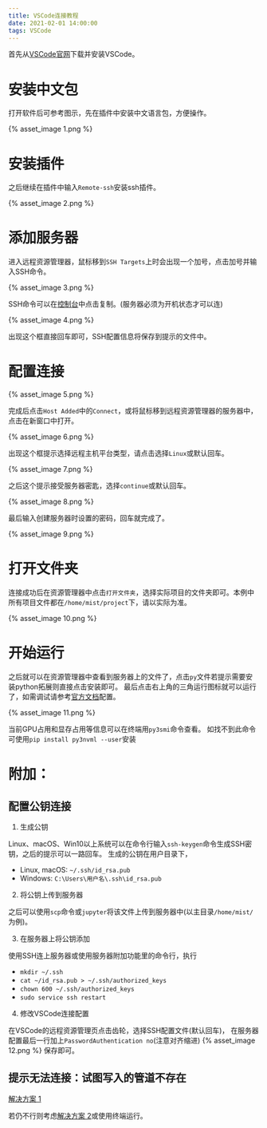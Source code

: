 ```yaml
---
title: VSCode连接教程
date: 2021-02-01 14:00:00
tags: VSCode
---
```

首先从[VSCode官网](https://code.visualstudio.com/download)下载并安装VSCode。
# 安装中文包
打开软件后可参考图示，先在插件中安装中文语言包，方便操作。

{% asset_image 1.png %}
# 安装插件
之后继续在插件中输入`Remote-ssh`安装ssh插件。

{% asset_image 2.png %}
# 添加服务器
进入远程资源管理器，鼠标移到`SSH Targets`上时会出现一个加号，点击加号并输入SSH命令。

{% asset_image 3.png %}

SSH命令可以在[控制台](https://www.mistgpu.com/user/)中点击复制。(服务器必须为开机状态才可以连)

{% asset_image 4.png %}

出现这个框直接回车即可，SSH配置信息将保存到提示的文件中。
# 配置连接
{% asset_image 5.png %}

完成后点击`Host Added`中的`Connect`，或将鼠标移到远程资源管理器的服务器中，点击在新窗口中打开。

{% asset_image 6.png %}

出现这个框提示选择远程主机平台类型，请点击选择`Linux`或默认回车。

{% asset_image 7.png %}

之后这个提示接受服务器密匙，选择`continue`或默认回车。

{% asset_image 8.png %}

最后输入创建服务器时设置的密码，回车就完成了。

{% asset_image 9.png %}
# 打开文件夹
连接成功后在资源管理器中点击`打开文件夹`，选择实际项目的文件夹即可。本例中所有项目文件都在`/home/mist/project`下，请以实际为准。

{% asset_image 10.png %}
# 开始运行
之后就可以在资源管理器中查看到服务器上的文件了，点击`py`文件若提示需要安装python拓展则直接点击安装即可。
最后点击右上角的三角运行图标就可以运行了，如需调试请参考[官方文档](https://code.visualstudio.com/docs/python/debugging)配置。

{% asset_image 11.png %}

当前GPU占用和显存占用等信息可以在终端用`py3smi`命令查看。
如找不到此命令可使用`pip install py3nvml --user`安装

# 附加：

## 配置公钥连接

1. 生成公钥

Linux、macOS、Win10以上系统可以在命令行输入`ssh-keygen`命令生成SSH密钥，之后的提示可以一路回车。
生成的公钥在用户目录下，

- Linux, macOS: `~/.ssh/id_rsa.pub`
- Windows: `C:\Users\用户名\.ssh\id_rsa.pub`

2. 将公钥上传到服务器

之后可以使用`scp`命令或`jupyter`将该文件上传到服务器中(以主目录`/home/mist/`为例)。

3. 在服务器上将公钥添加

使用SSH连上服务器或使用服务器附加功能里的命令行，执行

- `mkdir ~/.ssh`
- `cat ~/id_rsa.pub > ~/.ssh/authorized_keys`
- `chown 600 ~/.ssh/authorized_keys`
- `sudo service ssh restart`

4. 修改VSCode连接配置

在VSCode的远程资源管理页点击齿轮，选择SSH配置文件(默认回车)，
在服务器配置最后一行加上`PasswordAuthentication no`(注意对齐缩进)
{% asset_image 12.png %}
保存即可。

## 提示无法连接：试图写入的管道不存在

[解决方案 1](https://blog.csdn.net/weixin_43486780/article/details/115161800?utm_medium=distribute.pc_relevant.none-task-blog-baidujs_title-1&spm=1001.2101.3001.4242)

若仍不行则考虑[解决方案 2](https://blog.csdn.net/idestina/article/details/113666172)或使用终端运行。